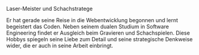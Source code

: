 Laser-Meister und Schachstratege

Er hat gerade seine Reise in die Webentwicklung begonnen und lernt begeistert das Coden. Neben seinem dualen Studium in Software Engineering findet er Ausgleich beim Gravieren und Schachspielen. Diese Hobbys spiegeln seine Liebe zum Detail und seine strategische Denkweise wider, die er auch in seine Arbeit einbringt.